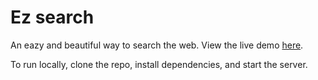 # Ez search

An eazy and beautiful way to search the web. View the live demo [here]([https://nikafz.github.io/EZ-search/]). 

To run locally, clone the repo, install dependencies, and start the server.

